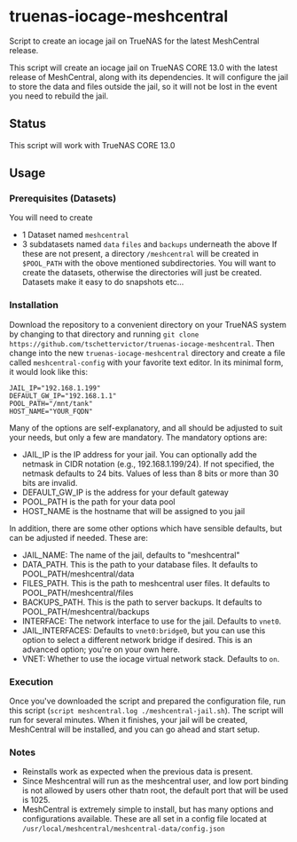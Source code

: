 # truenas-iocage-meshcentral
Script to create an iocage jail on TrueNAS for the latest MeshCentral release.

This script will create an iocage jail on TrueNAS CORE 13.0 with the latest release of MeshCentral, along with its dependencies. It will configure the jail to store the data and files outside the jail, so it will not be lost in the event you need to rebuild the jail.

## Status
This script will work with TrueNAS CORE 13.0

## Usage

### Prerequisites (Datasets)
You will need to create 
- 1 Dataset named `meshcentral`
- 3 subdatasets named `data` `files` and `backups` underneath the above
If these are not present, a directory `/meshcentral` will be created in `$POOL_PATH` with the obove mentioned subdirectories. You will want to create the datasets, otherwise the directories will just be created. Datasets make it easy to do snapshots etc...

### Installation
Download the repository to a convenient directory on your TrueNAS system by changing to that directory and running `git clone https://github.com/tschettervictor/truenas-iocage-meshcentral`.  Then change into the new `truenas-iocage-meshcentral` directory and create a file called `meshcentral-config` with your favorite text editor.  In its minimal form, it would look like this:
```
JAIL_IP="192.168.1.199"
DEFAULT_GW_IP="192.168.1.1"
POOL_PATH="/mnt/tank"
HOST_NAME="YOUR_FQDN"
```
Many of the options are self-explanatory, and all should be adjusted to suit your needs, but only a few are mandatory.  The mandatory options are:

* JAIL_IP is the IP address for your jail.  You can optionally add the netmask in CIDR notation (e.g., 192.168.1.199/24).  If not specified, the netmask defaults to 24 bits.  Values of less than 8 bits or more than 30 bits are invalid.
* DEFAULT_GW_IP is the address for your default gateway
* POOL_PATH is the path for your data pool
* HOST_NAME is the hostname that will be assigned to you jail
 
In addition, there are some other options which have sensible defaults, but can be adjusted if needed.  These are:

* JAIL_NAME: The name of the jail, defaults to "meshcentral"
* DATA_PATH. This is the path to your database files. It defaults to POOL_PATH/meshcentral/data
* FILES_PATH. This is the path to meshcentral user files. It defaults to POOL_PATH/meshcentral/files
* BACKUPS_PATH. This is the path to server backups. It defaults to POOL_PATH/meshcentral/backups
* INTERFACE: The network interface to use for the jail.  Defaults to `vnet0`.
* JAIL_INTERFACES: Defaults to `vnet0:bridge0`, but you can use this option to select a different network bridge if desired.  This is an advanced option; you're on your own here.
* VNET: Whether to use the iocage virtual network stack.  Defaults to `on`.
  
### Execution
Once you've downloaded the script and prepared the configuration file, run this script (`script meshcentral.log ./meshcentral-jail.sh`).  The script will run for several minutes.  When it finishes, your jail will be created, MeshCentral will be installed, and you can go ahead and start setup.

### Notes
- Reinstalls work as expected when the previous data is present.
- Since Meshcentral will run as the meshcentral user, and low port binding is not allowed by users other thatn root, the default port that will be used is 1025.
- MeshCentral is extremely simple to install, but has many options and configurations available. These are all set in a config file located at `/usr/local/meshcentral/meshcentral-data/config.json`

